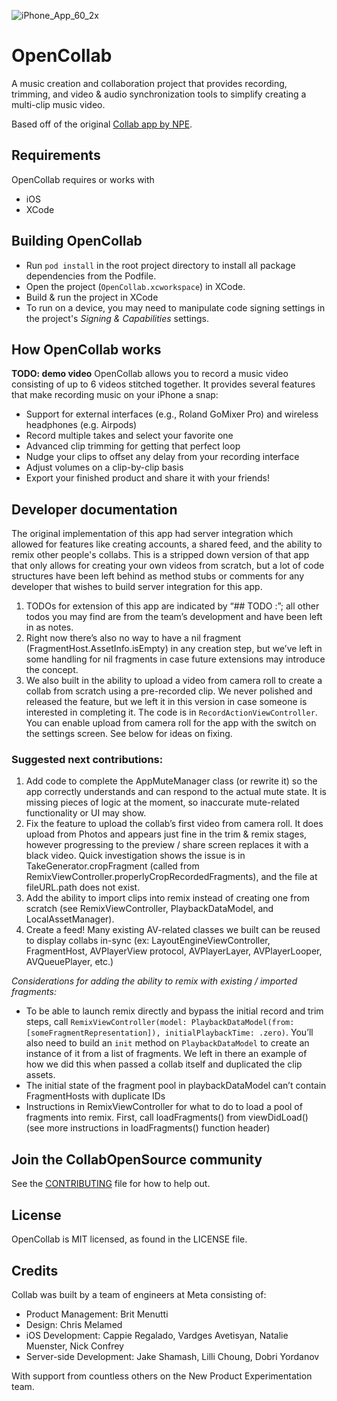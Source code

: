 ![iPhone_App_60_2x](https://user-images.githubusercontent.com/4399618/160677698-7e635301-1b14-4924-b056-380866e49b64.png)

# OpenCollab

A music creation and collaboration project that provides recording, trimming, and video & audio 
synchronization tools to simplify creating a multi-clip music video.

Based off of the original [Collab app by NPE](https://madewithcollab.com/).

## Requirements
OpenCollab requires or works with
* iOS
* XCode

## Building OpenCollab
* Run ```pod install``` in the root project directory to install all package dependencies from the Podfile.
* Open the project (`OpenCollab.xcworkspace`) in XCode.
* Build & run the project in XCode
* To run on a device, you may need to manipulate code signing settings in the project's _Signing & Capabilities_ settings.

## How OpenCollab works
**TODO: demo video**
OpenCollab allows you to record a music video consisting of up to 6 videos stitched together. It provides several features that make recording music on your iPhone a snap:
* Support for external interfaces (e.g., Roland GoMixer Pro) and wireless headphones (e.g. Airpods)
* Record multiple takes and select your favorite one
* Advanced clip trimming for getting that perfect loop
* Nudge your clips to offset any delay from your recording interface
* Adjust volumes on a clip-by-clip basis
* Export your finished product and share it with your friends!

## Developer documentation
The original implementation of this app had server integration which allowed for features like creating accounts, a shared feed, and the ability to remix other people's collabs. This is a stripped down version of that app that only allows for creating your own videos from scratch, but a lot of code structures have been left behind as method stubs or comments for any developer that wishes to build server integration for this app.

1. TODOs for extension of this app are indicated by “## TODO :”; all other todos you may find are from the team’s development and have been left in as notes.
2. Right now there’s also no way to have a nil fragment (FragmentHost.AssetInfo.isEmpty) in any creation step, but we’ve left in some handling for nil fragments in case future extensions may introduce the concept.
3. We also built in the ability to upload a video from camera roll to create a collab from scratch using a pre-recorded clip. We never polished and released the feature, but we left it in this version in case someone is interested in completing it. The code is in `RecordActionViewController`. You can enable upload from camera roll for the app with the switch on the settings screen. See below for ideas on fixing.

### Suggested next contributions:
1. Add code to complete the AppMuteManager class (or rewrite it) so the app correctly understands and can respond to the actual mute state. It is missing pieces of logic at the moment, so inaccurate mute-related functionality or UI may show.
2. Fix the feature to upload the collab’s first video from camera roll. It does upload from Photos and appears just fine in the trim & remix stages, however progressing to the preview / share screen replaces it with a black video. Quick investigation shows the issue is in TakeGenerator.cropFragment (called from RemixViewController.properlyCropRecordedFragments), and the file at fileURL.path does not exist.
3. Add the ability to import clips into remix instead of creating one from scratch (see RemixViewController, PlaybackDataModel, and LocalAssetManager).
4. Create a feed! Many existing AV-related classes we built can be reused to display collabs in-sync (ex: LayoutEngineViewController, FragmentHost, AVPlayerView protocol, AVPlayerLayer, AVPlayerLooper, AVQueuePlayer, etc.)

*Considerations for adding the ability to remix with existing / imported fragments:*
* To be able to launch remix directly and bypass the initial record and trim steps, call `RemixViewController(model: PlaybackDataModel(from: [someFragmentRepresentation]), initialPlaybackTime: .zero)`. You’ll also need to build an `init` method on `PlaybackDataModel` to create an instance of it from a list of fragments. We left in there an example of how we did this when passed a collab itself and duplicated the clip assets.
* The initial state of the fragment pool in playbackDataModel can’t contain FragmentHosts with duplicate IDs
* Instructions in RemixViewController for what to do to load a pool of fragments into remix. First, call loadFragments() from viewDidLoad() (see more instructions in loadFragments() function header)


## Join the CollabOpenSource community
See the [CONTRIBUTING](CONTRIBUTING.md) file for how to help out.

## License
OpenCollab is MIT licensed, as found in the LICENSE file.

## Credits
Collab was built by a team of engineers at Meta consisting of:
* Product Management: Brit Menutti
* Design: Chris Melamed
* iOS Development: Cappie Regalado, Vardges Avetisyan, Natalie Muenster, Nick Confrey
* Server-side Development: Jake Shamash, Lilli Choung, Dobri Yordanov

With support from countless others on the New Product Experimentation team.

